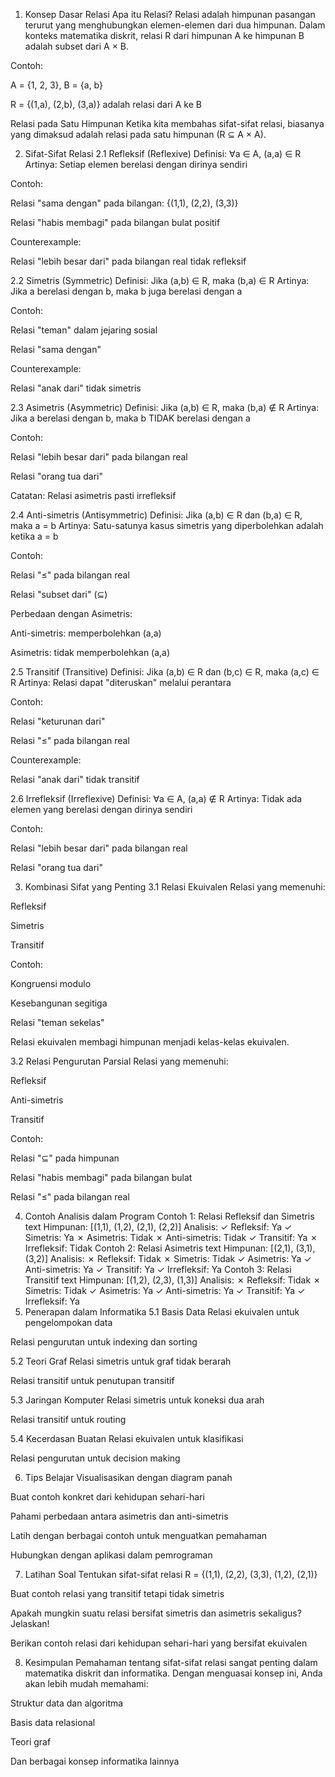 1. Konsep Dasar Relasi
Apa itu Relasi?
Relasi adalah himpunan pasangan terurut yang menghubungkan elemen-elemen dari dua himpunan. Dalam konteks matematika diskrit, relasi R dari himpunan A ke himpunan B adalah subset dari A × B.

Contoh:

A = {1, 2, 3}, B = {a, b}

R = {(1,a), (2,b), (3,a)} adalah relasi dari A ke B

Relasi pada Satu Himpunan
Ketika kita membahas sifat-sifat relasi, biasanya yang dimaksud adalah relasi pada satu himpunan (R ⊆ A × A).

2. Sifat-Sifat Relasi
2.1 Refleksif (Reflexive)
Definisi: ∀a ∈ A, (a,a) ∈ R
Artinya: Setiap elemen berelasi dengan dirinya sendiri

Contoh:

Relasi "sama dengan" pada bilangan: {(1,1), (2,2), (3,3)}

Relasi "habis membagi" pada bilangan bulat positif

Counterexample:

Relasi "lebih besar dari" pada bilangan real tidak refleksif

2.2 Simetris (Symmetric)
Definisi: Jika (a,b) ∈ R, maka (b,a) ∈ R
Artinya: Jika a berelasi dengan b, maka b juga berelasi dengan a

Contoh:

Relasi "teman" dalam jejaring sosial

Relasi "sama dengan"

Counterexample:

Relasi "anak dari" tidak simetris

2.3 Asimetris (Asymmetric)
Definisi: Jika (a,b) ∈ R, maka (b,a) ∉ R
Artinya: Jika a berelasi dengan b, maka b TIDAK berelasi dengan a

Contoh:

Relasi "lebih besar dari" pada bilangan real

Relasi "orang tua dari"

Catatan: Relasi asimetris pasti irrefleksif

2.4 Anti-simetris (Antisymmetric)
Definisi: Jika (a,b) ∈ R dan (b,a) ∈ R, maka a = b
Artinya: Satu-satunya kasus simetris yang diperbolehkan adalah ketika a = b

Contoh:

Relasi "≤" pada bilangan real

Relasi "subset dari" (⊆)

Perbedaan dengan Asimetris:

Anti-simetris: memperbolehkan (a,a)

Asimetris: tidak memperbolehkan (a,a)

2.5 Transitif (Transitive)
Definisi: Jika (a,b) ∈ R dan (b,c) ∈ R, maka (a,c) ∈ R
Artinya: Relasi dapat "diteruskan" melalui perantara

Contoh:

Relasi "keturunan dari"

Relasi "≤" pada bilangan real

Counterexample:

Relasi "anak dari" tidak transitif

2.6 Irrefleksif (Irreflexive)
Definisi: ∀a ∈ A, (a,a) ∉ R
Artinya: Tidak ada elemen yang berelasi dengan dirinya sendiri

Contoh:

Relasi "lebih besar dari" pada bilangan real

Relasi "orang tua dari"

3. Kombinasi Sifat yang Penting
3.1 Relasi Ekuivalen
Relasi yang memenuhi:

Refleksif

Simetris

Transitif

Contoh:

Kongruensi modulo

Kesebangunan segitiga

Relasi "teman sekelas"

Relasi ekuivalen membagi himpunan menjadi kelas-kelas ekuivalen.

3.2 Relasi Pengurutan Parsial
Relasi yang memenuhi:

Refleksif

Anti-simetris

Transitif

Contoh:

Relasi "⊆" pada himpunan

Relasi "habis membagi" pada bilangan bulat

Relasi "≤" pada bilangan real

4. Contoh Analisis dalam Program
Contoh 1: Relasi Refleksif dan Simetris
text
Himpunan: [(1,1), (1,2), (2,1), (2,2)]
Analisis:
✓ Refleksif: Ya
✓ Simetris: Ya
✗ Asimetris: Tidak
✗ Anti-simetris: Tidak
✓ Transitif: Ya
✗ Irrefleksif: Tidak
Contoh 2: Relasi Asimetris
text
Himpunan: [(2,1), (3,1), (3,2)]
Analisis:
✗ Refleksif: Tidak
✗ Simetris: Tidak
✓ Asimetris: Ya
✓ Anti-simetris: Ya
✓ Transitif: Ya
✓ Irrefleksif: Ya
Contoh 3: Relasi Transitif
text
Himpunan: [(1,2), (2,3), (1,3)]
Analisis:
✗ Refleksif: Tidak
✗ Simetris: Tidak
✓ Asimetris: Ya
✓ Anti-simetris: Ya
✓ Transitif: Ya
✓ Irrefleksif: Ya
5. Penerapan dalam Informatika
5.1 Basis Data
Relasi ekuivalen untuk pengelompokan data

Relasi pengurutan untuk indexing dan sorting

5.2 Teori Graf
Relasi simetris untuk graf tidak berarah

Relasi transitif untuk penutupan transitif

5.3 Jaringan Komputer
Relasi simetris untuk koneksi dua arah

Relasi transitif untuk routing

5.4 Kecerdasan Buatan
Relasi ekuivalen untuk klasifikasi

Relasi pengurutan untuk decision making

6. Tips Belajar
Visualisasikan dengan diagram panah

Buat contoh konkret dari kehidupan sehari-hari

Pahami perbedaan antara asimetris dan anti-simetris

Latih dengan berbagai contoh untuk menguatkan pemahaman

Hubungkan dengan aplikasi dalam pemrograman

7. Latihan Soal
Tentukan sifat-sifat relasi R = {(1,1), (2,2), (3,3), (1,2), (2,1)}

Buat contoh relasi yang transitif tetapi tidak simetris

Apakah mungkin suatu relasi bersifat simetris dan asimetris sekaligus? Jelaskan!

Berikan contoh relasi dari kehidupan sehari-hari yang bersifat ekuivalen

8. Kesimpulan
Pemahaman tentang sifat-sifat relasi sangat penting dalam matematika diskrit dan informatika. Dengan menguasai konsep ini, Anda akan lebih mudah memahami:

Struktur data dan algoritma

Basis data relasional

Teori graf

Dan berbagai konsep informatika lainnya
